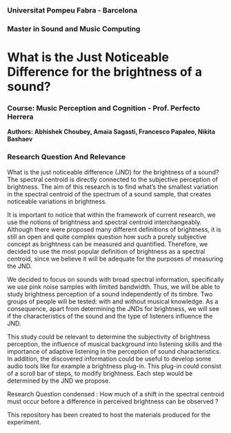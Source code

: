 ### Universitat Pompeu Fabra - Barcelona
### Master in Sound and Music Computing

# What is the Just Noticeable Difference for the brightness of a sound?

### Course: Music Perception and Cognition - Prof. Perfecto Herrera
__Authors: Abhishek Choubey, Amaia Sagasti, Francesco Papaleo, Nikita Bashaev__

### Research Question And Relevance

What is the just noticeable difference (JND) for the brightness of a sound? The spectral centroid is directly connected to the subjective perception of brightness. The aim of this research is to find what’s the smallest variation in the spectral centroid of the spectrum of a sound sample, that creates noticeable variations in brightness. 

It is important to notice that within the framework of current research, we use the notions of brightness and spectral centroid interchangeably. Although there were proposed many different definitions of brightness, it is still an open and quite complex question how such a purely subjective concept as brightness can be measured and quantified. Therefore, we decided to use the most popular definition of brightness as a spectral centroid, since we believe it will be adequate for the purposes of measuring the JND.

We decided to focus on sounds with broad spectral information, specifically we use pink noise samples with limited bandwidth. Thus, we will be able to study brightness perception of a sound independently of its timbre. Two groups of people will be tested: with and without musical knowledge. As a consequence, apart from determining the JNDs for brightness, we will see if the characteristics of the sound and the type of listeners influence the JND. 

This study could be relevant to determine the subjectivity of brightness perception, the influence of musical background into listening skills and the importance of adaptive listening in the perception of sound characteristics. In addition, the discovered information could be useful to develop some audio tools like for example a brightness plug-in. This plug-in could consist of a scroll bar of steps, to modify brightness. Each step would be determined by the JND we propose.

Research Question condensed : How much of a shift in the spectral centroid must occur before a difference in perceived brightness can be observed ?

This repository has been created to host the materials produced for the experiment.
